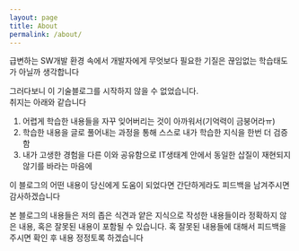 ```yaml
---
layout: page
title: About
permalink: /about/
---
```

급변하는 SW개발 환경 속에서
개발자에게 무엇보다 필요한 기질은 끊임없는 학습태도가 아닐까 생각합니다

그러다보니 이 기술블로그를 시작하지 않을 수 없었습니다.  
취지는 아래와 같습니다
1. 어렵게 학습한 내용들을 자꾸 잊어버리는 것이 아까워서(기억력이 금붕어라ㅠ)
2. 학습한 내용을 글로 풀어내는 과정을 통해 스스로 내가 학습한 지식을 한번 더 검증함
3. 내가 고생한 경험을 다른 이와 공유함으로 IT생태계 안에서 동일한 삽질이 재현되지 않기를 바라는 마음에

이 블로그의 어떤 내용이 당신에게 도움이 되었다면
간단하게라도 피드백을 남겨주시면 감사하겠습니다

본 블로그의 내용들은 저의 좁은 식견과 얕은 지식으로 작성한 내용들이라 정확하지 않은 내용, 혹은 잘못된 내용이 포함될 수 있습니다. 혹 잘못된 내용들에 대해서 피드백을 주시면 확인 후 내용 정정토록 하겠습니다
